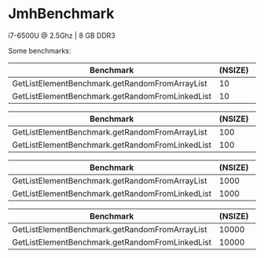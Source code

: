 # JmhBenchmark

i7-6500U @ 2.5Ghz | 8 GB DDR3

Some benchmarks:

Benchmark                                       | (NSIZE) | Mode | Cnt   |   Score    |   Error   | Units
------------------------------------------------|---------|------|-------|------------|-----------|-------
GetListElementBenchmark.getRandomFromArrayList  |  10     | avgt |  5    | 0,276      | ±0,084    | us/op
GetListElementBenchmark.getRandomFromLinkedList |  10     | avgt |  5    | 0,420      | ±0,080    | us/op

Benchmark                                       | (NSIZE) | Mode | Cnt   |   Score    |   Error   | Units
------------------------------------------------|---------|------|-------|------------|-----------|-------
GetListElementBenchmark.getRandomFromArrayList  |  100    | avgt |  5    | 2,073      | ±1,574    | us/op
GetListElementBenchmark.getRandomFromLinkedList |  100    | avgt |  5    | 5,372      | ±1,877    | us/op

Benchmark                                       | (NSIZE) | Mode | Cnt   |   Score    |   Error   | Units
------------------------------------------------|---------|------|-------|------------|-----------|-------
GetListElementBenchmark.getRandomFromArrayList  |  1000   | avgt |  5    | 16,413     | ±1,961    | us/op
GetListElementBenchmark.getRandomFromLinkedList |  1000   | avgt |  5    | 388,097    | ±77,897   | us/op

Benchmark                                       | (NSIZE) | Mode | Cnt   |   Score    |   Error   | Units
------------------------------------------------|---------|------|-------|------------|-----------|-------
GetListElementBenchmark.getRandomFromArrayList  |  10000  | avgt |  5    | 208,374    | ±109,606  | us/op
GetListElementBenchmark.getRandomFromLinkedList |  10000  | avgt |  5    | 48181,450  | ±12612,898| us/op

